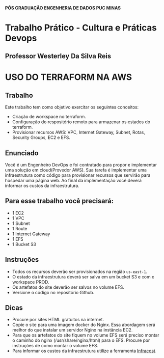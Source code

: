 #### PÓS GRADUAÇÃO ENGENHERIA DE DADOS PUC MINAS

# Trabalho Prático - Cultura e Práticas Devops

## Professor Westerley Da Silva Reis




# USO DO TERRAFORM NA AWS

## Trabalho 
Este trabalho tem como objetivo exercitar os seguintes conceitos: 
- Criação de workspace no terraform. 
- Configuração do respositório remoto para armazenar os estados do terraform. 
- Provisionar recursos AWS: VPC, Internet Gateway, Subnet, Rotas, Security Groups, EC2 e EFS. 

## Enunciado 
Você é um Engenheiro DevOps e foi contratado para propor e implementar uma solução em cloud(Provedor AWS). Sua tarefa é implementar uma infraestrutura como código para provisionar recursos que servirão para hospedar uma página web. Ao final da implementação você deverá informar os custos da infraestrutura. 

## Para esse trabalho você precisará: 
- 1 EC2 
- 1 VPC 
- 1 Subnet 
- 1 Route 
- 1 Internet Gateway 
- 1 EFS 
- 1 Bucket S3 

## Instruções 
- Todos os recursos deverão ser provisionados na região `us-east-1`.
- O estado da infraestrutura deverá ser salva em um bucket S3 e com o workspace PROD. 
- Os artefatos do site deverão ser salvos no volume EFS. 
- Versione o código no repositório Github. 

## Dicas 
- Procure por sites HTML gratuitos na internet. 
- Copie o site para uma imagem docker do Nginx. Essa abordagem será melhor do que instalar um servidor Nginx na instância EC2. 
- Para que os artefatos do site fiquem no volume EFS será preciso montar o caminho do nginx (/usr/share/nginx/html) para o EFS. Procure por instruções de como montar o volume EFS. 
- Para informar os custos da infraestrutura utilize a ferramenta [Infracost](https://www.infracost.io/). 
